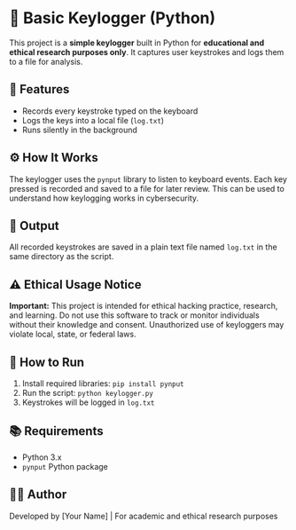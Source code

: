 <h1>🔑 Basic Keylogger (Python)</h1>

<p>This project is a <strong>simple keylogger</strong> built in Python for <strong>educational and ethical research purposes only</strong>. It captures user keystrokes and logs them to a file for analysis.</p>

<h2>📌 Features</h2>
<ul>
  <li>Records every keystroke typed on the keyboard</li>
  <li>Logs the keys into a local file (<code>log.txt</code>)</li>
  <li>Runs silently in the background</li>
</ul>

<h2>⚙️ How It Works</h2>
<p>The keylogger uses the <code>pynput</code> library to listen to keyboard events. Each key pressed is recorded and saved to a file for later review. This can be used to understand how keylogging works in cybersecurity.</p>

<h2>📁 Output</h2>
<p>All recorded keystrokes are saved in a plain text file named <code>log.txt</code> in the same directory as the script.</p>

<h2>⚠️ Ethical Usage Notice</h2>
<p><strong>Important:</strong> This project is intended for ethical hacking practice, research, and learning. Do not use this software to track or monitor individuals without their knowledge and consent. Unauthorized use of keyloggers may violate local, state, or federal laws.</p>

<h2>🚀 How to Run</h2>
<ol>
  <li>Install required libraries: <code>pip install pynput</code></li>
  <li>Run the script: <code>python keylogger.py</code></li>
  <li>Keystrokes will be logged in <code>log.txt</code></li>
</ol>

<h2>📚 Requirements</h2>
<ul>
  <li>Python 3.x</li>
  <li><code>pynput</code> Python package</li>
</ul>

<h2>👨‍💻 Author</h2>
<p>Developed by [Your Name] | For academic and ethical research purposes</p>
